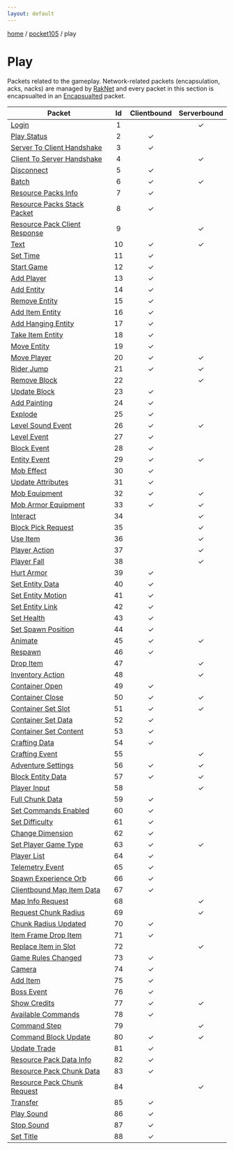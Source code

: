 ```yaml
---
layout: default
---
```


[home](/)  /  [pocket105](/protocol/pocket105)  /  play

# Play

Packets related to the gameplay. Network-related packets (encapsulation, acks, nacks) are managed by [RakNet](../raknet/8.html) and every packet in this section is encapsualted in an [Encapsualted](../raknet/8.html#control_encapsulated) packet.

Packet | Id | Clientbound | Serverbound
---|:---:|:---:|:---:
[Login](playlogin) | 1 |   | ✓
[Play Status](playplay-status) | 2 | ✓ |  
[Server To Client Handshake](playserver-to-client-handshake) | 3 | ✓ |  
[Client To Server Handshake](playclient-to-server-handshake) | 4 |   | ✓
[Disconnect](playdisconnect) | 5 | ✓ |  
[Batch](playbatch) | 6 | ✓ | ✓
[Resource Packs Info](playresource-packs-info) | 7 | ✓ |  
[Resource Packs Stack Packet](playresource-packs-stack-packet) | 8 | ✓ |  
[Resource Pack Client Response](playresource-pack-client-response) | 9 |   | ✓
[Text](playtext) | 10 | ✓ | ✓
[Set Time](playset-time) | 11 | ✓ |  
[Start Game](playstart-game) | 12 | ✓ |  
[Add Player](playadd-player) | 13 | ✓ |  
[Add Entity](playadd-entity) | 14 | ✓ |  
[Remove Entity](playremove-entity) | 15 | ✓ |  
[Add Item Entity](playadd-item-entity) | 16 | ✓ |  
[Add Hanging Entity](playadd-hanging-entity) | 17 | ✓ |  
[Take Item Entity](playtake-item-entity) | 18 | ✓ |  
[Move Entity](playmove-entity) | 19 | ✓ |  
[Move Player](playmove-player) | 20 | ✓ | ✓
[Rider Jump](playrider-jump) | 21 | ✓ | ✓
[Remove Block](playremove-block) | 22 |   | ✓
[Update Block](playupdate-block) | 23 | ✓ |  
[Add Painting](playadd-painting) | 24 | ✓ |  
[Explode](playexplode) | 25 | ✓ |  
[Level Sound Event](playlevel-sound-event) | 26 | ✓ | ✓
[Level Event](playlevel-event) | 27 | ✓ |  
[Block Event](playblock-event) | 28 | ✓ |  
[Entity Event](playentity-event) | 29 | ✓ | ✓
[Mob Effect](playmob-effect) | 30 | ✓ |  
[Update Attributes](playupdate-attributes) | 31 | ✓ |  
[Mob Equipment](playmob-equipment) | 32 | ✓ | ✓
[Mob Armor Equipment](playmob-armor-equipment) | 33 | ✓ | ✓
[Interact](playinteract) | 34 |   | ✓
[Block Pick Request](playblock-pick-request) | 35 |   | ✓
[Use Item](playuse-item) | 36 |   | ✓
[Player Action](playplayer-action) | 37 |   | ✓
[Player Fall](playplayer-fall) | 38 |   | ✓
[Hurt Armor](playhurt-armor) | 39 | ✓ |  
[Set Entity Data](playset-entity-data) | 40 | ✓ |  
[Set Entity Motion](playset-entity-motion) | 41 | ✓ |  
[Set Entity Link](playset-entity-link) | 42 | ✓ |  
[Set Health](playset-health) | 43 | ✓ |  
[Set Spawn Position](playset-spawn-position) | 44 | ✓ |  
[Animate](playanimate) | 45 | ✓ | ✓
[Respawn](playrespawn) | 46 | ✓ |  
[Drop Item](playdrop-item) | 47 |   | ✓
[Inventory Action](playinventory-action) | 48 |   | ✓
[Container Open](playcontainer-open) | 49 | ✓ |  
[Container Close](playcontainer-close) | 50 | ✓ | ✓
[Container Set Slot](playcontainer-set-slot) | 51 | ✓ | ✓
[Container Set Data](playcontainer-set-data) | 52 | ✓ |  
[Container Set Content](playcontainer-set-content) | 53 | ✓ |  
[Crafting Data](playcrafting-data) | 54 | ✓ |  
[Crafting Event](playcrafting-event) | 55 |   | ✓
[Adventure Settings](playadventure-settings) | 56 | ✓ | ✓
[Block Entity Data](playblock-entity-data) | 57 | ✓ | ✓
[Player Input](playplayer-input) | 58 |   | ✓
[Full Chunk Data](playfull-chunk-data) | 59 | ✓ |  
[Set Commands Enabled](playset-commands-enabled) | 60 | ✓ |  
[Set Difficulty](playset-difficulty) | 61 | ✓ |  
[Change Dimension](playchange-dimension) | 62 | ✓ |  
[Set Player Game Type](playset-player-game-type) | 63 | ✓ | ✓
[Player List](playplayer-list) | 64 | ✓ |  
[Telemetry Event](playtelemetry-event) | 65 | ✓ |  
[Spawn Experience Orb](playspawn-experience-orb) | 66 | ✓ |  
[Clientbound Map Item Data](playclientbound-map-item-data) | 67 | ✓ |  
[Map Info Request](playmap-info-request) | 68 |   | ✓
[Request Chunk Radius](playrequest-chunk-radius) | 69 |   | ✓
[Chunk Radius Updated](playchunk-radius-updated) | 70 | ✓ |  
[Item Frame Drop Item](playitem-frame-drop-item) | 71 | ✓ |  
[Replace Item in Slot](playreplace-item-in-slot) | 72 |   | ✓
[Game Rules Changed](playgame-rules-changed) | 73 | ✓ |  
[Camera](playcamera) | 74 | ✓ |  
[Add Item](playadd-item) | 75 | ✓ |  
[Boss Event](playboss-event) | 76 | ✓ |  
[Show Credits](playshow-credits) | 77 | ✓ | ✓
[Available Commands](playavailable-commands) | 78 | ✓ |  
[Command Step](playcommand-step) | 79 |   | ✓
[Command Block Update](playcommand-block-update) | 80 | ✓ | ✓
[Update Trade](playupdate-trade) | 81 | ✓ |  
[Resource Pack Data Info](playresource-pack-data-info) | 82 | ✓ |  
[Resource Pack Chunk Data](playresource-pack-chunk-data) | 83 | ✓ |  
[Resource Pack Chunk Request](playresource-pack-chunk-request) | 84 |   | ✓
[Transfer](playtransfer) | 85 | ✓ |  
[Play Sound](playplay-sound) | 86 | ✓ |  
[Stop Sound](playstop-sound) | 87 | ✓ |  
[Set Title](playset-title) | 88 | ✓ |  

